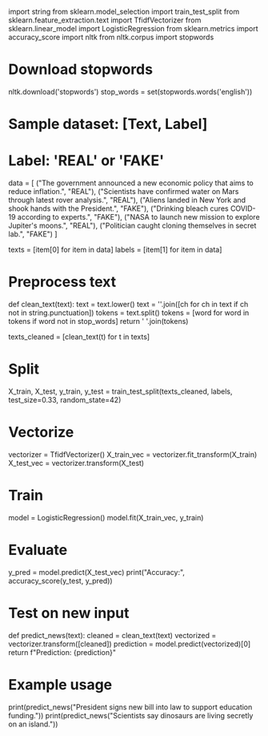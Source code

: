 import string
from sklearn.model_selection import train_test_split
from sklearn.feature_extraction.text import TfidfVectorizer
from sklearn.linear_model import LogisticRegression
from sklearn.metrics import accuracy_score
import nltk
from nltk.corpus import stopwords

# Download stopwords
nltk.download('stopwords')
stop_words = set(stopwords.words('english'))

# Sample dataset: [Text, Label]
# Label: 'REAL' or 'FAKE'
data = [
    ("The government announced a new economic policy that aims to reduce inflation.", "REAL"),
    ("Scientists have confirmed water on Mars through latest rover analysis.", "REAL"),
    ("Aliens landed in New York and shook hands with the President.", "FAKE"),
    ("Drinking bleach cures COVID-19 according to experts.", "FAKE"),
    ("NASA to launch new mission to explore Jupiter's moons.", "REAL"),
    ("Politician caught cloning themselves in secret lab.", "FAKE")
]

texts = [item[0] for item in data]
labels = [item[1] for item in data]

# Preprocess text
def clean_text(text):
    text = text.lower()
    text = ''.join([ch for ch in text if ch not in string.punctuation])
    tokens = text.split()
    tokens = [word for word in tokens if word not in stop_words]
    return ' '.join(tokens)

texts_cleaned = [clean_text(t) for t in texts]

# Split
X_train, X_test, y_train, y_test = train_test_split(texts_cleaned, labels, test_size=0.33, random_state=42)

# Vectorize
vectorizer = TfidfVectorizer()
X_train_vec = vectorizer.fit_transform(X_train)
X_test_vec = vectorizer.transform(X_test)

# Train
model = LogisticRegression()
model.fit(X_train_vec, y_train)

# Evaluate
y_pred = model.predict(X_test_vec)
print("Accuracy:", accuracy_score(y_test, y_pred))

# Test on new input
def predict_news(text):
    cleaned = clean_text(text)
    vectorized = vectorizer.transform([cleaned])
    prediction = model.predict(vectorized)[0]
    return f"Prediction: {prediction}"

# Example usage
print(predict_news("President signs new bill into law to support education funding."))
print(predict_news("Scientists say dinosaurs are living secretly on an island."))
